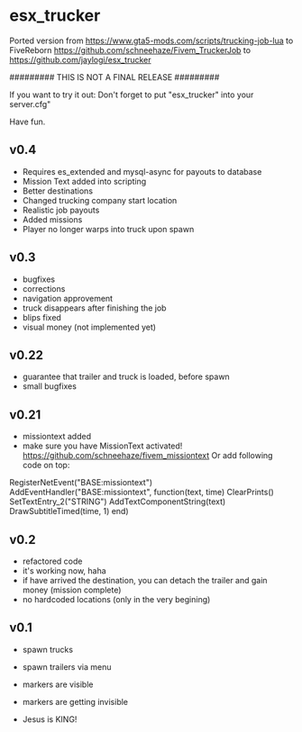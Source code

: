 # esx_trucker 
Ported version from https://www.gta5-mods.com/scripts/trucking-job-lua to FiveReborn https://github.com/schneehaze/Fivem_TruckerJob to https://github.com/jaylogi/esx_trucker

######### THIS IS NOT A FINAL RELEASE #########

If you want to try it out: 
Don't forget to put "esx_trucker" into your server.cfg"

Have fun.
## v0.4 ##
- Requires es_extended and mysql-async for payouts to database
- Mission Text added into scripting
- Better destinations
- Changed trucking company start location
- Realistic job payouts
- Added missions
- Player no longer warps into truck upon spawn

## v0.3 ##
- bugfixes
- corrections
- navigation approvement
- truck disappears after finishing the job
- blips fixed
- visual money (not implemented yet)

## v0.22 ##
- guarantee that trailer and truck is loaded, before spawn
- small bugfixes

## v0.21 ##
- missiontext added
- make sure you have MissionText activated! https://github.com/schneehaze/fivem_missiontext
Or add following code on top:

RegisterNetEvent("BASE:missiontext")
AddEventHandler("BASE:missiontext", function(text, time)
        ClearPrints()
        SetTextEntry_2("STRING")
        AddTextComponentString(text)
        DrawSubtitleTimed(time, 1)
end)

## v0.2 ##
- refactored code
- it's working now, haha
- if have arrived the destination, you can detach the trailer and gain money (mission complete)
- no hardcoded locations (only in the very begining)

## v0.1 ##
- spawn trucks
- spawn trailers via menu
- markers are visible
- markers are getting invisible

- Jesus is KING!


